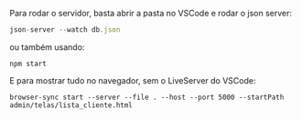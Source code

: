 Para rodar o servidor, basta abrir a pasta no VSCode e 
rodar o json server: 
```js
json-server --watch db.json
```
ou também usando:

```
npm start
```
E para mostrar tudo no navegador, sem o LiveServer do VSCode:
```
browser-sync start --server --file . --host --port 5000 --startPath admin/telas/lista_cliente.html
```
